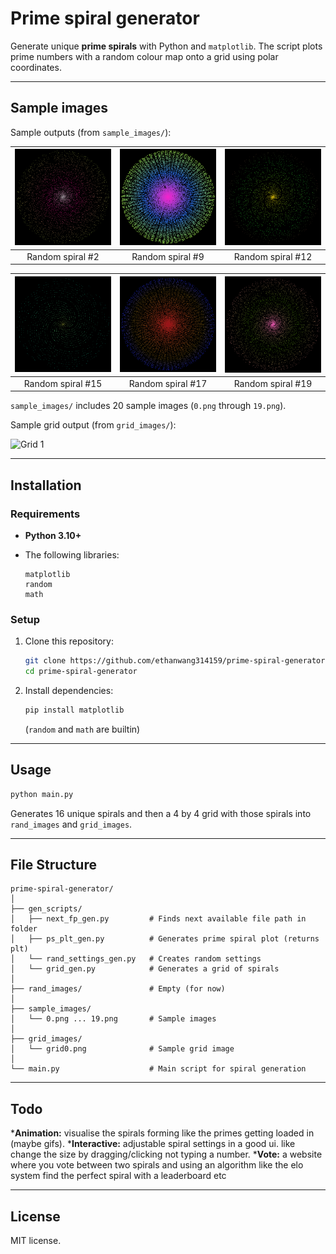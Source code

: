 # Prime spiral generator

Generate unique **prime spirals** with Python and `matplotlib`.
The script plots prime numbers with a random colour map onto a grid using polar coordinates.

---

## Sample images

Sample outputs (from `sample_images/`):

| ![Sample 1](sample_images/1.png) | ![Sample 2](sample_images/8.png) | ![Sample 3](sample_images/11.png) |
| :----------------------------: | :----------------------------: | :----------------------------: |
|        Random spiral #2        |        Random spiral #9        |        Random spiral #12        |

| ![Sample 4](sample_images/14.png) | ![Sample 5](sample_images/16.png) | ![Sample 6](sample_images/18.png) |
| :----------------------------: | :----------------------------: | :----------------------------: |
|        Random spiral #15        |        Random spiral #17        |        Random spiral #19        |

`sample_images/` includes 20 sample images (`0.png` through `19.png`).

Sample grid output (from `grid_images/`):

![Grid 1](grid_images/grid0.png/)

---

## Installation

### Requirements

* **Python 3.10+**
* The following libraries:

  ```
  matplotlib
  random
  math
  ```

### Setup

1. Clone this repository:

   ```bash
   git clone https://github.com/ethanwang314159/prime-spiral-generator.git
   cd prime-spiral-generator
   ```
2. Install dependencies:

   ```bash
   pip install matplotlib
   ```

   (`random` and `math` are builtin)

---

## Usage

```bash
python main.py
```
Generates 16 unique spirals and then a 4 by 4 grid with those spirals into `rand_images` and `grid_images`.

---

## File Structure

```
prime-spiral-generator/
│
├── gen_scripts/
│   ├── next_fp_gen.py         # Finds next available file path in folder
│   ├── ps_plt_gen.py          # Generates prime spiral plot (returns plt)
│   └── rand_settings_gen.py   # Creates random settings
│   └── grid_gen.py            # Generates a grid of spirals
│
├── rand_images/               # Empty (for now)
│
├── sample_images/
│   └── 0.png ... 19.png       # Sample images
│
├── grid_images/
│   └── grid0.png              # Sample grid image
│
└── main.py                    # Main script for spiral generation
```

---

## Todo

***Animation:** visualise the spirals forming like the primes getting loaded in (maybe gifs).
***Interactive:** adjustable spiral settings in a good ui. like change the size by dragging/clicking not typing a number.
***Vote:** a website where you vote between two spirals and using an algorithm like the elo system find the perfect spiral with a leaderboard etc

---

## License

MIT license.